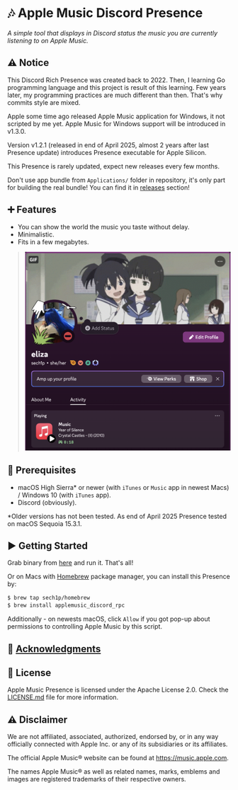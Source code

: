 # 🎶 Apple Music Discord Presence

*A simple tool that displays in Discord status the music you are currently listening to on Apple Music.*

## ⚠️ Notice 

This Discord Rich Presence was created back to 2022. Then, I learning Go programming language and this project is result of this learning. Few years later, my programming practices are much different than then. That's why commits style are mixed.

Apple some time ago released Apple Music application for Windows, it not scripted by me yet. Apple Music for Windows support will be introduced in v1.3.0.

Version v1.2.1 (released in end of April 2025, almost 2 years after last Presence update) introduces Presence executable for Apple Silicon.

This Presence is rarely updated, expect new releases every few months.

Don't use app bundle from `Applications/` folder in repository, it's only part for building the real bundle! You can find it in [releases](https://github.com/sech1p/AppleMusic_Discord_RPC/releases) section!

## ➕ Features

* You can show the world the music you taste without delay.
* Minimalistic.
* Fits in a few megabytes.

> ![A screenshot of my Activity showing this Presence in action](./assets/screen.png)

## 💾 Prerequisites

* macOS High Sierra* or newer (with `iTunes` or `Music` app in newest Macs) / Windows 10 (with `iTunes` app).
* Discord (obviously).

*Older versions has not been tested. As end of April 2025 Presence tested on macOS Sequoia 15.3.1. 

## ▶️ Getting Started

Grab binary from [here](https://github.com/sech1p/AppleMusic_Discord_RPC/releases) and run it. That's all!

Or on Macs with [Homebrew](https://brew.sh) package manager, you can install this Presence by:

```sh
$ brew tap sech1p/homebrew
$ brew install applemusic_discord_rpc
```

Additionally - on newests macOS, click `Allow` if you got pop-up about permissions to controlling Apple Music by this script.

## 💖 [Acknowledgments](ACKNOWLEDGMENTS.md)

## 📝 License

Apple Music Presence is licensed under the Apache License 2.0. Check the [LICENSE.md](LICENSE.md) file for more information.

## ⚠️ Disclaimer

We are not affiliated, associated, authorized, endorsed by, or in any way officially connected with Apple Inc. or any of its subsidiaries or its affiliates.

The official Apple Music® website can be found at https://music.apple.com.

The names Apple Music® as well as related names, marks, emblems and images are registered trademarks of their respective owners.

